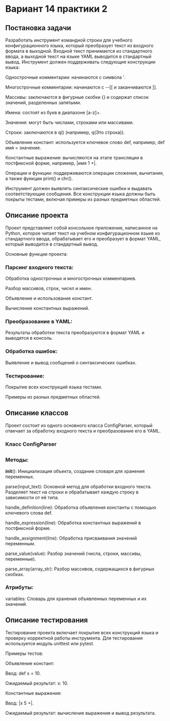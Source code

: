 # Вариант 14 практики 2
## Постановка задачи
Разработать инструмент командной строки для учебного конфигурационного языка, который преобразует текст из входного формата в выходной. Входной текст принимается из стандартного ввода, а выходной текст на языке YAML выводится в стандартный вывод. Инструмент должен поддерживать следующие конструкции языка:

Однострочные комментарии: начинаются с символа '.

Многострочные комментарии: начинаются с --[[ и заканчиваются ]].

Массивы: заключаются в фигурные скобки {} и содержат список значений, разделенных запятыми.

Имена: состоят из букв в диапазоне [a-z]+.

Значения: могут быть числами, строками или массивами.

Строки: заключаются в q() (например, q(Это строка)).

Объявление констант: используется ключевое слово def, например, def имя = значение.

Константные выражения: вычисляются на этапе трансляции в постфиксной форме, например, |имя 1 +|.

Операции и функции: поддерживаются операции сложения, вычитания, а также функции print() и chr().

Инструмент должен выявлять синтаксические ошибки и выдавать соответствующие сообщения. Все конструкции языка должны быть покрыты тестами, включая примеры из разных предметных областей.

## Описание проекта
Проект представляет собой консольное приложение, написанное на Python, которое читает текст на учебном конфигурационном языке из стандартного ввода, обрабатывает его и преобразует в формат YAML, который выводится в стандартный вывод.

Основные функции проекта:

### Парсинг входного текста:

Обработка однострочных и многострочных комментариев.

Разбор массивов, строк, чисел и имен.

Объявление и использование констант.

Вычисление константных выражений.

### Преобразование в YAML:

Результаты обработки текста преобразуются в формат YAML и выводятся в консоль.

### Обработка ошибок:

Выявление и вывод сообщений о синтаксических ошибках.

### Тестирование:

Покрытие всех конструкций языка тестами.

Примеры из разных предметных областей.

## Описание классов
Проект состоит из одного основного класса ConfigParser, который отвечает за обработку входного текста и преобразование его в YAML.

### Класс ConfigParser
## 
### Методы:

__init__(): Инициализация объекта, создание словаря для хранения переменных.

parse(input_text): Основной метод для обработки входного текста. Разделяет текст на строки и обрабатывает каждую строку в зависимости от её типа.

handle_definition(line): Обработка объявления константы с помощью ключевого слова def.

handle_expression(line): Обработка константных выражений в постфиксной форме.

handle_assignment(line): Обработка присваивания значений переменным.

parse_value(value): Разбор значений (числа, строки, массивы, переменные).

parse_array(array_str): Разбор массивов, содержащихся в фигурных скобках.

### Атрибуты:

variables: Словарь для хранения объявленных переменных и их значений.

## Описание тестирования
Тестирование проекта включает покрытие всех конструкций языка и проверку корректной работы инструмента. Для тестирования используется модуль unittest или pytest.

Примеры тестов:

Объявление констант:

Ввод: def x = 10.

Ожидаемый результат: x: 10.

Константные выражения:

Ввод: |x 5 +|.

Ожидаемый результат: вычисление выражения и вывод результата.


